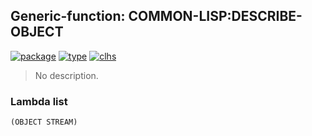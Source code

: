 ## Generic-function: COMMON-LISP:DESCRIBE-OBJECT
[![package](https://img.shields.io/badge/Package-COMMON--LISP-5f9ea0.svg?style=social&colorA=999999)](../) [![type](https://img.shields.io/badge/Type-Generic--Function-5f9ea0.svg?style=social&colorA=999999)](../#generic-function) [![clhs](https://img.shields.io/badge/CLHS-DESCRIBE--OBJECT-5f9ea0.svg?style=social&colorA=999999)](http://www.lispworks.com/documentation/HyperSpec/Body/f_desc_1.htm) 

> No description.

### Lambda list
```
(OBJECT STREAM)
```
